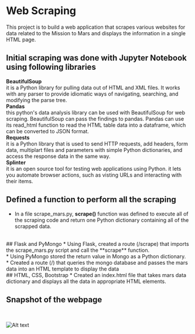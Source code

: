 # Web Scraping 
This project is to build a web application that scrapes various websites for data related to the Mission to Mars and displays the information in a single HTML page.

## Initial scraping was done with Jupyter Notebook using following libraries
**BeautifulSoup**
<br>
it is a Python library for pulling data out of HTML and XML files. It works with any parser to provide idiomatic ways of navigating, searching, and modifying the parse tree.
<br>
**Pandas**
<br>
this python's data analysis library can be used with BeautifulSoup for web scraping. BeautifulSoup can pass the findings to pandas. Pandas can use its read_html function to read the HTML table data into a dataframe, which can be converted to JSON format.
<br>
**Requests**
<br>
it is a Python library that is used to send HTTP requests, add headers, form data, multiplart files and parameters with simple Python dictionaries, and access the response data in the same way.
<br>
**Splinter**
<br>
it is an open source tool for testing web applications using Python. it lets you automate browser actions, such as visting URLs and interacting with their items.
<br>
## Defined a function to perform all the scraping
* In a file scrape_mars.py, **scrape()** function was defined to execute all of the scraping code and return one Python dictionary containing all of the scrapped data.
<br>
## Flask and PyMongo
* Using Flask, created a route (/scrape) that imports the scrape_mars.py script and call the **scrape** function.
<br>
* Using PyMongo stored the return value in Mongo as a Python dictionary.
<br>
* Created a route (/) that queries the mongo database and passes the mars data into an HTML template to display the data
<br>
## HTML, CSS, Bootstrap
* Created an index.html file that takes mars data dictionary and displays all the data in appropriate HTML elements.

## Snapshot of the webpage
<br>

![Alt text](webpage.png?raw=true "Optional Title")
